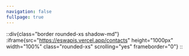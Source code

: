 ```yaml
---
navigation: false
fullpage: true
---
```

::div{class="border rounded-xs shadow-md"}
:iframe{src="https://eswapis.vercel.app/contacts" height="1000px" width="100%" class="rounded-xs" scrolling="yes" frameborder="0"}
::




